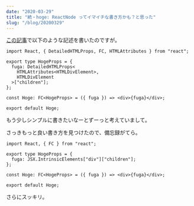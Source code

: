 ```yaml
---
date: "2020-03-29"
title: "続・hoge: ReactNode ってイマイチな書き方かも？と思った"
slug: "/blog/20200329"
---
```


[この記事](https://kk-web.link/blog/20200214)で以下のような記述を書いたのですが。

```tsx
import React, { DetailedHTMLProps, FC, HTMLAttributes } from "react";

export type HogeProps = {
  fuga: DetailedHTMLProps<
    HTMLAttributes<HTMLDivElement>,
    HTMLDivElement
  >["children"];
};

const Hoge: FC<HogeProps> = ({ fuga }) => <div>{fuga}</div>;

export default Hoge;
```

もう少しシンプルに書きたいなーとずーっと考えていまして。

さっきもっと良い書き方を見つけたので、備忘録がてら。

```tsx
import React, { FC } from "react";

export type HogeProps = {
  fuga: JSX.IntrinsicElements["div"]["children"];
};

const Hoge: FC<HogeProps> = ({ fuga }) => <div>{fuga}</div>;

export default Hoge;
```

さらにスッキリ。
